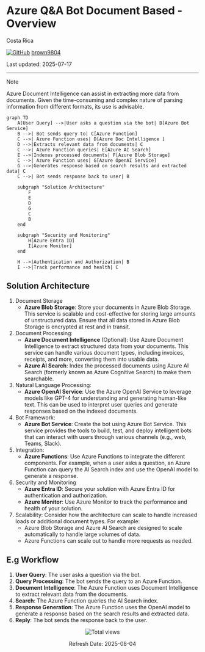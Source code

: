 # Azure Q&A Bot Document Based - Overview

Costa Rica

[![GitHub](https://img.shields.io/badge/--181717?logo=github&logoColor=ffffff)](https://github.com/)
[brown9804](https://github.com/brown9804)

Last updated: 2025-07-17

------------------------------------------


> [!NOTE]
>  Azure Document Intelligence can assist in extracting more data from documents. Given the time-consuming and complex nature of parsing information from different formats, its use is advisable.

```mermaid
graph TD
    A[User Query] -->|User asks a question via the bot| B[Azure Bot Service]
    B -->| Bot sends query to| C[Azure Function]
    C -->| Azure Function uses| D[Azure Doc Intelligence ]
    D -->|Extracts relevant data from documents| C
    C -->| Azure Function queries| E[Azure AI Search]
    E -->|Indexes processed documents| F[Azure Blob Storage]
    C -->| Azure Function uses| G[Azure OpenAI Service]
    G -->|Generates response based on search results and extracted data| C
    C -->| Bot sends response back to user| B

    subgraph "Solution Architecture"
        F
        E
        D
        G
        C
        B
    end

    subgraph "Security and Monitoring"
        H[Azure Entra ID]
        I[Azure Monitor]
    end

    H -->|Authentication and Authorization| B
    I -->|Track performance and health| C
```

## Solution Architecture 

1. Document Storage
    - **Azure Blob Storage**: Store your documents in Azure Blob Storage. This service is scalable and cost-effective for storing large amounts of unstructured data. Ensure that all data stored in Azure Blob Storage is encrypted at rest and in transit.
3. Document Processing:
    - **Azure Document Intelligence** (Optional): Use Azure Document Intelligence to extract structured data from your documents. This service can handle various document types, including invoices, receipts, and more, converting them into usable data.
    - **Azure AI Search**: Index the processed documents using Azure AI Search (formerly known as Azure Cognitive Search) to make them searchable.
4. Natural Language Processing:
    - **Azure OpenAI Service**: Use the Azure OpenAI Service to leverage models like GPT-4 for understanding and generating human-like text. This can be used to interpret user queries and generate responses based on the indexed documents.
5. Bot Framework:
    - **Azure Bot Service**: Create the bot using Azure Bot Service. This service provides the tools to build, test, and deploy intelligent bots that can interact with users through various channels (e.g., web, Teams, Slack).
6. Integration:
    - **Azure Functions**: Use Azure Functions to integrate the different components. For example, when a user asks a question, an Azure Function can query the AI Search index and use the OpenAI model to generate a response.
7. Security and Monitoring
    - **Azure Entra ID**: Secure your solution with Azure Entra ID for authentication and authorization.
    - **Azure Monitor**: Use Azure Monitor to track the performance and health of your solution.
8. Scalability: Consider how the architecture can scale to handle increased loads or additional document types. For example:
    - Azure Blob Storage and Azure AI Search are designed to scale automatically to handle large volumes of data.
    - Azure Functions can scale out to handle more requests as needed.
    
## E.g Workflow 
1. **User Query**: The user asks a question via the bot.
2. **Query Processing**: The bot sends the query to an Azure Function.
3. **Document Intelligence**: The Azure Function uses Document Intelligence to extract relevant data from the documents.
4. **Search**: The Azure Function queries the AI Search index.
5. **Response Generation**: The Azure Function uses the OpenAI model to generate a response based on the search results and extracted data.
6. **Reply**: The bot sends the response back to the user.

<!-- START BADGE -->
<div align="center">
  <img src="https://img.shields.io/badge/Total%20views-1559-limegreen" alt="Total views">
  <p>Refresh Date: 2025-08-04</p>
</div>
<!-- END BADGE -->
